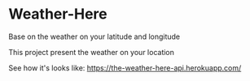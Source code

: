 # Weather-Here
Base on the weather on your latitude and longitude

This project present the weather on your location

See how it's looks like:
https://the-weather-here-api.herokuapp.com/



